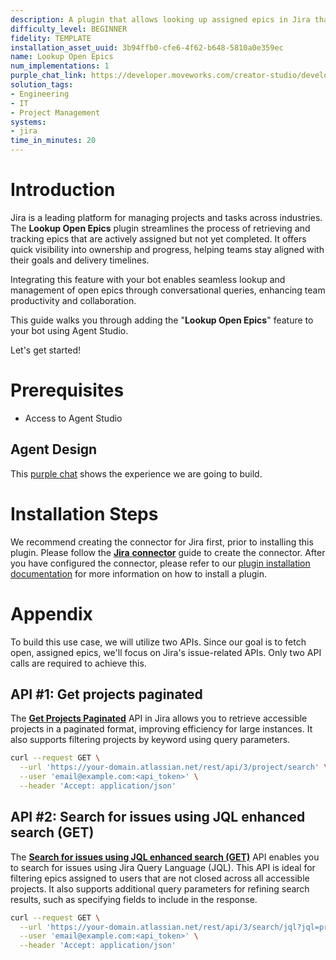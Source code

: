 ```yaml
---
description: A plugin that allows looking up assigned epics in Jira that are still in progress.
difficulty_level: BEGINNER
fidelity: TEMPLATE
installation_asset_uuid: 3b94ffb0-cfe6-4f62-b648-5810a0e359ec
name: Lookup Open Epics
num_implementations: 1
purple_chat_link: https://developer.moveworks.com/creator-studio/developer-tools/purple-chat?conversation=%7B%22startTimestamp%22%3A%2211%3A43+AM%22%2C%22messages%22%3A%5B%7B%22parts%22%3A%5B%7B%22richText%22%3A%22%3Cp%3E+What+open+epics+are+in+project+Kalistar%3F%3Cbr%3E%3C%2Fp%3E%22%7D%5D%2C%22role%22%3A%22user%22%7D%2C%7B%22parts%22%3A%5B%7B%22reasoningSteps%22%3A%5B%7B%22richText%22%3A%22%3Cp%3E%E2%8F%B3+Calling+Plugin+%3Cb%3ERetrieve+Epics+for+Project%3C%2Fb%3E+for+%5C%22Kalistar%5C%22%3Cbr%3E%3C%2Fp%3E%22%2C%22status%22%3A%22success%22%7D%5D%7D%2C%7B%22richText%22%3A%22Here+are+the+currently+open+epics%3A%3Cbr%3E%3Cb%3EEPIC-111%3A%3C%2Fb%3E+Implement+new+security+protocols%3Cbr%3E%3Cb%3EEPIC-222%3A%3C%2Fb%3E+Upgrade+network+infrastructure%22%7D%2C%7B%22citations%22%3A%5B%7B%22citationTitle%22%3A%22EPIC-111%22%2C%22connectorName%22%3A%22jira%22%7D%2C%7B%22citationTitle%22%3A%22EPIC-222%22%2C%22connectorName%22%3A%22jira%22%7D%5D%7D%2C%7B%22richText%22%3A%22Would+you+like+to+visit+JIRA+for+more+details+or+take+any+action+on+these+epics%3F%22%7D%5D%2C%22role%22%3A%22assistant%22%7D%5D%7D
solution_tags:
- Engineering
- IT
- Project Management
systems:
- jira
time_in_minutes: 20
---
```


# Introduction

Jira is a leading platform for managing projects and tasks across industries. The **Lookup Open Epics** plugin streamlines the process of retrieving and tracking epics that are actively assigned but not yet completed. It offers quick visibility into ownership and progress, helping teams stay aligned with their goals and delivery timelines.

Integrating this feature with your bot enables seamless lookup and management of open epics through conversational queries, enhancing team productivity and collaboration.

This guide walks you through adding the "**Lookup Open Epics**" feature to your bot using Agent Studio.

Let's get started!

# Prerequisites

- Access to Agent Studio

## **Agent Design**

This [purple chat](https://developer.moveworks.com/creator-studio/developer-tools/purple-chat/?conversation=%7B%22startTimestamp%22%3A%2211%3A43+AM%22%2C%22messages%22%3A%5B%7B%22parts%22%3A%5B%7B%22richText%22%3A%22%3Cp%3E+What+open+epics+are+in+project+Kalistar%3F%3Cbr%3E%3C%2Fp%3E%22%7D%5D%2C%22role%22%3A%22user%22%7D%2C%7B%22parts%22%3A%5B%7B%22reasoningSteps%22%3A%5B%7B%22richText%22%3A%22%3Cp%3E%E2%8F%B3+Calling+Plugin+%3Cb%3ERetrieve+Epics+for+Project%3C%2Fb%3E+for+%5C%22Kalistar%5C%22%3Cbr%3E%3C%2Fp%3E%22%2C%22status%22%3A%22success%22%7D%5D%7D%2C%7B%22richText%22%3A%22Here+are+the+currently+open+epics%3A%3Cbr%3E%3Cb%3EEPIC-111%3A%3C%2Fb%3E+Implement+new+security+protocols%3Cbr%3E%3Cb%3EEPIC-222%3A%3C%2Fb%3E+Upgrade+network+infrastructure%22%7D%2C%7B%22citations%22%3A%5B%7B%22citationTitle%22%3A%22EPIC-111%22%2C%22connectorName%22%3A%22jira%22%7D%2C%7B%22citationTitle%22%3A%22EPIC-222%22%2C%22connectorName%22%3A%22jira%22%7D%5D%7D%2C%7B%22richText%22%3A%22Would+you+like+to+visit+JIRA+for+more+details+or+take+any+action+on+these+epics%3F%22%7D%5D%2C%22role%22%3A%22assistant%22%7D%5D%7D) shows the experience we are going to build.

# Installation Steps

We recommend creating the connector for Jira first, prior to installing this plugin. Please follow the [**Jira** **connector**](https://developer.moveworks.com/creator-studio/resources/connector/?id=jira) guide to create the connector. After you have configured the connector, please refer to our [plugin installation documentation](https://help.moveworks.com/docs/ai-agent-marketplace) for more information on how to install a plugin.

# Appendix

To build this use case, we will utilize two APIs. Since our goal is to fetch open, assigned epics, we'll focus on Jira's issue-related APIs. Only two API calls are required to achieve this.

## API #1: Get projects paginated

The [**Get Projects Paginated**](https://developer.atlassian.com/cloud/jira/platform/rest/v3/api-group-projects/#api-rest-api-3-project-search-get) API in Jira allows you to retrieve accessible projects in a paginated format, improving efficiency for large instances. It also supports filtering projects by keyword using query parameters.

```bash
curl --request GET \
  --url 'https://your-domain.atlassian.net/rest/api/3/project/search' \
  --user 'email@example.com:<api_token>' \
  --header 'Accept: application/json'
```

## API #2: Search for issues using JQL enhanced search (GET)

The [**Search for issues using JQL enhanced search (GET)**](https://developer.atlassian.com/cloud/jira/platform/rest/v3/api-group-issue-search/#api-rest-api-3-search-jql-get) API enables you to search for issues using Jira Query Language (JQL). This API is ideal for filtering epics assigned to users that are not closed across all accessible projects. It also supports additional query parameters for refining search results, such as specifying fields to include in the response.

```bash
curl --request GET \
  --url 'https://your-domain.atlassian.net/rest/api/3/search/jql?jql=project%20%3D%20HSP&nextPageToken=%3Cstring%3E&maxResults={maxResults}&fields={fields}&expand=%3Cstring%3E&reconcileIssues={reconcileIssues}' \
  --user 'email@example.com:<api_token>' \
  --header 'Accept: application/json'
```